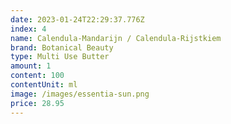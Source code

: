 ```yaml
---
date: 2023-01-24T22:29:37.776Z
index: 4
name: Calendula-Mandarijn / Calendula-Rijstkiem
brand: Botanical Beauty
type: Multi Use Butter
amount: 1
content: 100
contentUnit: ml
image: /images/essentia-sun.png
price: 28.95
---
```

